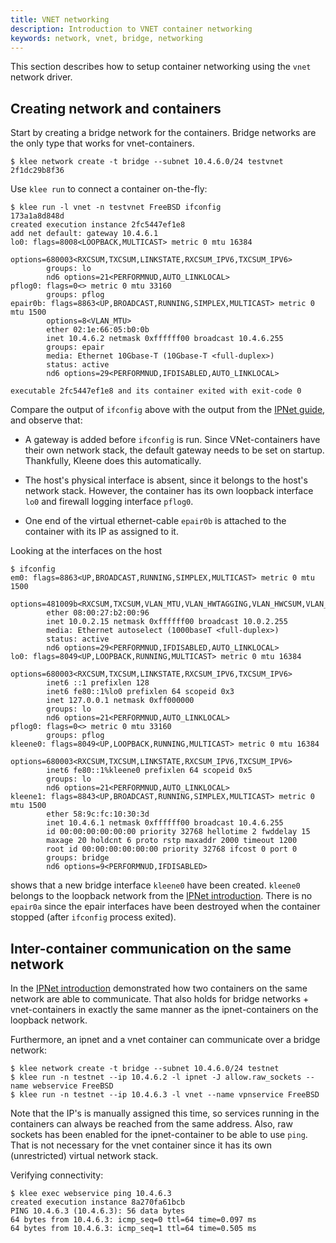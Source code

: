 ```yaml
---
title: VNET networking
description: Introduction to VNET container networking
keywords: network, vnet, bridge, networking
---
```


This section describes how to setup container networking
using the `vnet` network driver.

## Creating network and containers

Start by creating a bridge network for the containers.
Bridge networks are the only type that works for vnet-containers.

```console
$ klee network create -t bridge --subnet 10.4.6.0/24 testvnet
2f1dc29b8f36
```

Use `klee run` to connect a container on-the-fly:

```console
$ klee run -l vnet -n testvnet FreeBSD ifconfig
173a1a8d848d
created execution instance 2fc5447ef1e8
add net default: gateway 10.4.6.1
lo0: flags=8008<LOOPBACK,MULTICAST> metric 0 mtu 16384
        options=680003<RXCSUM,TXCSUM,LINKSTATE,RXCSUM_IPV6,TXCSUM_IPV6>
        groups: lo
        nd6 options=21<PERFORMNUD,AUTO_LINKLOCAL>
pflog0: flags=0<> metric 0 mtu 33160
        groups: pflog
epair0b: flags=8863<UP,BROADCAST,RUNNING,SIMPLEX,MULTICAST> metric 0 mtu 1500
        options=8<VLAN_MTU>
        ether 02:1e:66:05:b0:0b
        inet 10.4.6.2 netmask 0xffffff00 broadcast 10.4.6.255
        groups: epair
        media: Ethernet 10Gbase-T (10Gbase-T <full-duplex>)
        status: active
        nd6 options=29<PERFORMNUD,IFDISABLED,AUTO_LINKLOCAL>

executable 2fc5447ef1e8 and its container exited with exit-code 0
```

Compare the output of `ifconfig` above with the output from
the [IPNet guide](ipnet.md), and observe that:

- A gateway is added before `ifconfig` is run. Since VNet-containers
  have their own network stack, the default gateway needs to be set on startup.
  Thankfully, Kleene does this automatically.

- The host's physical interface is absent, since it belongs to the host's network
  stack. However, the container has its own loopback interface `lo0` and
  firewall logging interface `pflog0`.

- One end of the virtual ethernet-cable `epair0b` is attached to the
  container with its IP as assigned to it.

Looking at the interfaces on the host

```console
$ ifconfig
em0: flags=8863<UP,BROADCAST,RUNNING,SIMPLEX,MULTICAST> metric 0 mtu 1500
        options=481009b<RXCSUM,TXCSUM,VLAN_MTU,VLAN_HWTAGGING,VLAN_HWCSUM,VLAN_HWFILTER,NOMAP>
        ether 08:00:27:b2:00:96
        inet 10.0.2.15 netmask 0xffffff00 broadcast 10.0.2.255
        media: Ethernet autoselect (1000baseT <full-duplex>)
        status: active
        nd6 options=29<PERFORMNUD,IFDISABLED,AUTO_LINKLOCAL>
lo0: flags=8049<UP,LOOPBACK,RUNNING,MULTICAST> metric 0 mtu 16384
        options=680003<RXCSUM,TXCSUM,LINKSTATE,RXCSUM_IPV6,TXCSUM_IPV6>
        inet6 ::1 prefixlen 128
        inet6 fe80::1%lo0 prefixlen 64 scopeid 0x3
        inet 127.0.0.1 netmask 0xff000000
        groups: lo
        nd6 options=21<PERFORMNUD,AUTO_LINKLOCAL>
pflog0: flags=0<> metric 0 mtu 33160
        groups: pflog
kleene0: flags=8049<UP,LOOPBACK,RUNNING,MULTICAST> metric 0 mtu 16384
        options=680003<RXCSUM,TXCSUM,LINKSTATE,RXCSUM_IPV6,TXCSUM_IPV6>
        inet6 fe80::1%kleene0 prefixlen 64 scopeid 0x5
        groups: lo
        nd6 options=21<PERFORMNUD,AUTO_LINKLOCAL>
kleene1: flags=8843<UP,BROADCAST,RUNNING,SIMPLEX,MULTICAST> metric 0 mtu 1500
        ether 58:9c:fc:10:30:3d
        inet 10.4.6.1 netmask 0xffffff00 broadcast 10.4.6.255
        id 00:00:00:00:00:00 priority 32768 hellotime 2 fwddelay 15
        maxage 20 holdcnt 6 proto rstp maxaddr 2000 timeout 1200
        root id 00:00:00:00:00:00 priority 32768 ifcost 0 port 0
        groups: bridge
        nd6 options=9<PERFORMNUD,IFDISABLED>
```

shows that a new bridge interface `kleene0` have been created. `kleene0`
belongs to the loopback network from the [IPNet introduction](ipnet.md).
There is no `epair0a` since the epair interfaces have been destroyed when the
container stopped (after `ifconfig` process exited).

## Inter-container communication on the same network

In the [IPNet introduction](ipnet.md) demonstrated how two containers on
the same network are able to communicate.
That also holds for bridge networks + vnet-containers in exactly
the same manner as the ipnet-containers on the loopback network.

Furthermore, an ipnet and a vnet container can communicate over a bridge network:

```console
$ klee network create -t bridge --subnet 10.4.6.0/24 testnet
$ klee run -n testnet --ip 10.4.6.2 -l ipnet -J allow.raw_sockets --name webservice FreeBSD
$ klee run -n testnet --ip 10.4.6.3 -l vnet --name vpnservice FreeBSD
```

Note that the IP's is manually assigned this time, so services running in the
containers can always be reached from the same address. Also, raw sockets
has been enabled for the ipnet-container to be able to use
`ping`. That is not necessary for the vnet container since it has its own
(unrestricted) virtual network stack.

Verifying connectivity:

```console
$ klee exec webservice ping 10.4.6.3
created execution instance 8a270fa61bcb
PING 10.4.6.3 (10.4.6.3): 56 data bytes
64 bytes from 10.4.6.3: icmp_seq=0 ttl=64 time=0.097 ms
64 bytes from 10.4.6.3: icmp_seq=1 ttl=64 time=0.505 ms
```
